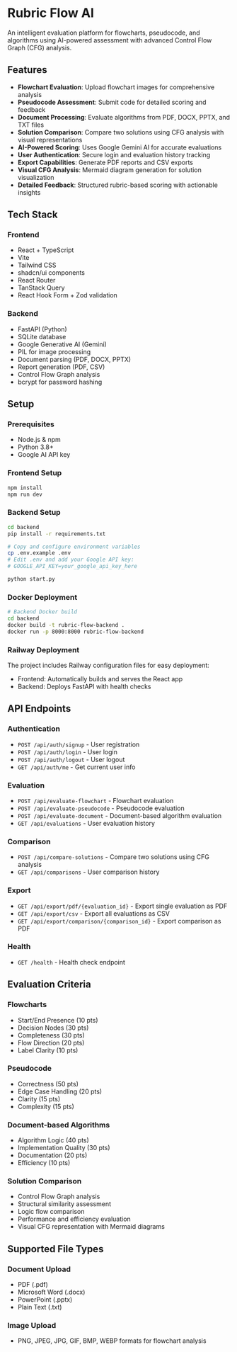 # Rubric Flow AI

An intelligent evaluation platform for flowcharts, pseudocode, and algorithms using AI-powered assessment with advanced Control Flow Graph (CFG) analysis.

## Features

- **Flowchart Evaluation**: Upload flowchart images for comprehensive analysis
- **Pseudocode Assessment**: Submit code for detailed scoring and feedback
- **Document Processing**: Evaluate algorithms from PDF, DOCX, PPTX, and TXT files
- **Solution Comparison**: Compare two solutions using CFG analysis with visual representations
- **AI-Powered Scoring**: Uses Google Gemini AI for accurate evaluations
- **User Authentication**: Secure login and evaluation history tracking
- **Export Capabilities**: Generate PDF reports and CSV exports
- **Visual CFG Analysis**: Mermaid diagram generation for solution visualization
- **Detailed Feedback**: Structured rubric-based scoring with actionable insights

## Tech Stack

### Frontend
- React + TypeScript
- Vite
- Tailwind CSS
- shadcn/ui components
- React Router
- TanStack Query
- React Hook Form + Zod validation

### Backend
- FastAPI (Python)
- SQLite database
- Google Generative AI (Gemini)
- PIL for image processing
- Document parsing (PDF, DOCX, PPTX)
- Report generation (PDF, CSV)
- Control Flow Graph analysis
- bcrypt for password hashing

## Setup

### Prerequisites
- Node.js & npm
- Python 3.8+
- Google AI API key

### Frontend Setup
```bash
npm install
npm run dev
```

### Backend Setup
```bash
cd backend
pip install -r requirements.txt

# Copy and configure environment variables
cp .env.example .env
# Edit .env and add your Google API key:
# GOOGLE_API_KEY=your_google_api_key_here

python start.py
```

### Docker Deployment
```bash
# Backend Docker build
cd backend
docker build -t rubric-flow-backend .
docker run -p 8000:8000 rubric-flow-backend
```

### Railway Deployment
The project includes Railway configuration files for easy deployment:
- Frontend: Automatically builds and serves the React app
- Backend: Deploys FastAPI with health checks

## API Endpoints

### Authentication
- `POST /api/auth/signup` - User registration
- `POST /api/auth/login` - User login
- `POST /api/auth/logout` - User logout
- `GET /api/auth/me` - Get current user info

### Evaluation
- `POST /api/evaluate-flowchart` - Flowchart evaluation
- `POST /api/evaluate-pseudocode` - Pseudocode evaluation
- `POST /api/evaluate-document` - Document-based algorithm evaluation
- `GET /api/evaluations` - User evaluation history

### Comparison
- `POST /api/compare-solutions` - Compare two solutions using CFG analysis
- `GET /api/comparisons` - User comparison history

### Export
- `GET /api/export/pdf/{evaluation_id}` - Export single evaluation as PDF
- `GET /api/export/csv` - Export all evaluations as CSV
- `GET /api/export/comparison/{comparison_id}` - Export comparison as PDF

### Health
- `GET /health` - Health check endpoint

## Evaluation Criteria

### Flowcharts
- Start/End Presence (10 pts)
- Decision Nodes (30 pts)
- Completeness (30 pts)
- Flow Direction (20 pts)
- Label Clarity (10 pts)

### Pseudocode
- Correctness (50 pts)
- Edge Case Handling (20 pts)
- Clarity (15 pts)
- Complexity (15 pts)

### Document-based Algorithms
- Algorithm Logic (40 pts)
- Implementation Quality (30 pts)
- Documentation (20 pts)
- Efficiency (10 pts)

### Solution Comparison
- Control Flow Graph analysis
- Structural similarity assessment
- Logic flow comparison
- Performance and efficiency evaluation
- Visual CFG representation with Mermaid diagrams

## Supported File Types

### Document Upload
- PDF (.pdf)
- Microsoft Word (.docx)
- PowerPoint (.pptx)
- Plain Text (.txt)

### Image Upload
- PNG, JPEG, JPG, GIF, BMP, WEBP formats for flowchart analysis
